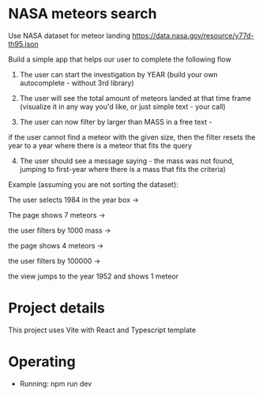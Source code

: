# NASA meteors search

Use NASA dataset for meteor landing https://data.nasa.gov/resource/y77d-th95.json

Build a simple app that helps our user to complete the following flow

1. The user can start the investigation by YEAR (build your own autocomplete - without 3rd library)

2. The user will see the total amount of meteors landed at that time frame (visualize it in any way you'd like, or just simple text - your call)

3. The user can now filter by larger than MASS in a free text -

if the user cannot find a meteor with the given size, then the filter resets the year to a year where there is a meteor that fits the query

4. The user should see a message saying - the mass was not found, jumping to first-year where there is a mass that fits the criteria)

Example (assuming you are not sorting the dataset):

The user selects 1984 in the year box ->

The page shows 7 meteors ->

the user filters by 1000 mass ->

the page shows 4 meteors ->

the user filters by 100000 ->

the view jumps to the year 1952 and shows 1 meteor

# Project details

This project uses Vite with React and Typescript template

# Operating

- Running: npm run dev

